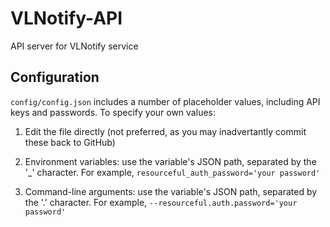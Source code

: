 VLNotify-API
============

API server for VLNotify service

Configuration
-------------

`config/config.json` includes a number of placeholder values, including API keys and passwords. To specify your own values:

1. Edit the file directly (not preferred, as you may inadvertantly commit these back to GitHub)

2. Environment variables: use the variable's JSON path, separated by the '_' character. For example,
  `resourceful_auth_password='your password'`

3. Command-line arguments: use the variable's JSON path, separated by the '.' character. For example,
  `--resourceful.auth.password='your password'`
